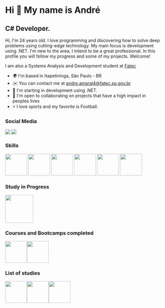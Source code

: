 Hi 👋 My name is André
==========================

C# Developer.
-----------------------------

Hi, I'm 24 years old. I love programming and discovering how to solve deep problems using cutting-edge technology. My main focus is development using .NET. I'm new to the area, I intend to be a great professional. In this profile you will follow my progress and some of my projects. Welcome!

I am also a Systems Analysis and Development student at [Fatec](https://fatecitapetininga.edu.br)

* 🌍  I'm based in Itapetininga, São Paulo - BR
* ✉️  You can contact me at [andre.amaral4@fatec.sp.gov.br](andre.amaral4@fatec.sp.gov.br)
* 🧠  I'm starting in development using .NET.
* 🤝  I'm open to collaborating on projects that have a high impact in peoples lives
* ⚡  I love sports and my favorite is Football.

### Social Media
  [<img src="https://img.shields.io/badge/LinkedIn-0077B5?style=for-the-badge&logo=linkedin&logoColor=white"/>](https://www.linkedin.com/in/andré-luiz-amaral-junior-9a3929201/) [<img src="https://img.shields.io/badge/Instagram-E4405F?style=for-the-badge&logo=instagram&logoColor=white"/>](https://www.instagram.com/andreluiz_ajr/)
  

### Skills

<img src="https://user-images.githubusercontent.com/25181517/121405384-444d7300-c95d-11eb-959f-913020d3bf90.png" width="70"/> <img src = "https://user-images.githubusercontent.com/25181517/121405754-b4f48f80-c95d-11eb-8893-fc325bde617f.png" width ="70"/> <img src= "https://user-images.githubusercontent.com/25181517/183423507-c056a6f9-1ba8-4312-a350-19bcbc5a8697.png" width = "70"/> <img src= "https://user-images.githubusercontent.com/25181517/117447155-6a868a00-af3d-11eb-9cfe-245df15c9f3f.png" width ="70"/> <img src= "https://github.com/marwin1991/profile-technology-icons/assets/19180175/3b371807-db7c-45b4-8720-c0cfc901680a" width = "70"/> <img src= "https://user-images.githubusercontent.com/25181517/183896132-54262f2e-6d98-41e3-8888-e40ab5a17326.png" width = "70"/> 

### Study in Progress
  [<img src="https://hermes.dio.me/tracks/1fd7a7da-ba42-417c-a4de-2f0c2f0622b6.png" width="90"/>](https://web.dio.me/track/d9ba9d50-dbba-4ae0-8bc5-b653d67799c6)

### Courses and Bootcamps completed
  [<img src="https://hermes.dio.me/tracks/077c7636-313d-4f1a-ba1c-c3aac542e86b.png" width="70"/>](https://web.dio.me/track/descubra-nuvem-aws-localizalabs-meu-futuro-e-tech)[<img src="https://udemy-certificate.s3.amazonaws.com/image/UC-40b73e8a-4201-4f57-8857-f4de2de9ca87.jpg?v=1643667928000" width="70"/>](https://www.udemy.com/course/curso-algoritmos-logica-de-programacao/)

### List of studies
  [<img src="https://hermes.dio.me/tracks/b19308ff-9431-48e9-9c7b-5cf01dd5ec24.png" width="70"/>](https://web.dio.me/track/formacao-machine-learning-specialist)[<img src="https://hermes.dio.me/tracks/bc454148-6e72-4047-95cc-d516706ae405.png" width="70"/>](https://web.dio.me/track/formacao-sql-db-specialist)[<img src="https://hermes.dio.me/tracks/b9b2973e-b2be-4bf0-b6b2-57a6c8354a95.png" width="70"/>](https://web.dio.me/track/formacao-power-bi-analyst)
  


